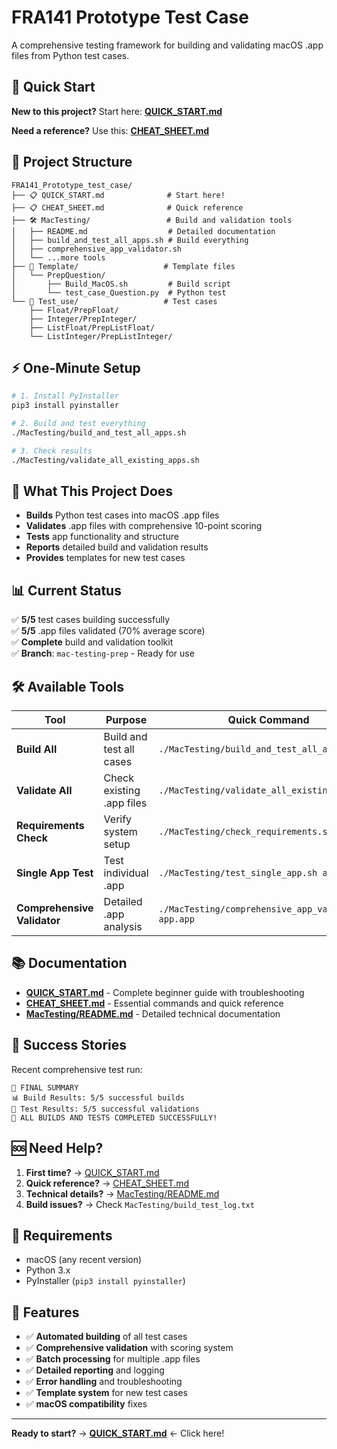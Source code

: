 # FRA141 Prototype Test Case

A comprehensive testing framework for building and validating macOS .app files from Python test cases.

## 🚀 Quick Start

**New to this project?** Start here: **[QUICK_START.md](QUICK_START.md)**

**Need a reference?** Use this: **[CHEAT_SHEET.md](CHEAT_SHEET.md)**

## 📁 Project Structure

```
FRA141_Prototype_test_case/
├── 📋 QUICK_START.md              # Start here!
├── 📋 CHEAT_SHEET.md              # Quick reference
├── 🛠️ MacTesting/                 # Build and validation tools
│   ├── README.md                  # Detailed documentation
│   ├── build_and_test_all_apps.sh # Build everything
│   ├── comprehensive_app_validator.sh
│   └── ...more tools
├── 📝 Template/                   # Template files
│   └── PrepQuestion/
│       ├── Build_MacOS.sh         # Build script
│       └── test_case_Question.py  # Python test
└── 🧪 Test_use/                   # Test cases
    ├── Float/PrepFloat/
    ├── Integer/PrepInteger/
    ├── ListFloat/PrepListFloat/
    └── ListInteger/PrepListInteger/
```

## ⚡ One-Minute Setup

```bash
# 1. Install PyInstaller
pip3 install pyinstaller

# 2. Build and test everything
./MacTesting/build_and_test_all_apps.sh

# 3. Check results
./MacTesting/validate_all_existing_apps.sh
```

## 🎯 What This Project Does

- **Builds** Python test cases into macOS .app files
- **Validates** .app files with comprehensive 10-point scoring
- **Tests** app functionality and structure
- **Reports** detailed build and validation results
- **Provides** templates for new test cases

## 📊 Current Status

✅ **5/5** test cases building successfully  
✅ **5/5** .app files validated (70% average score)  
✅ **Complete** build and validation toolkit  
✅ **Branch**: `mac-testing-prep` - Ready for use  

## 🛠️ Available Tools

| Tool | Purpose | Quick Command |
|------|---------|---------------|
| **Build All** | Build and test all cases | `./MacTesting/build_and_test_all_apps.sh` |
| **Validate All** | Check existing .app files | `./MacTesting/validate_all_existing_apps.sh` |
| **Requirements Check** | Verify system setup | `./MacTesting/check_requirements.sh` |
| **Single App Test** | Test individual .app | `./MacTesting/test_single_app.sh app.app` |
| **Comprehensive Validator** | Detailed .app analysis | `./MacTesting/comprehensive_app_validator.sh app.app` |

## 📚 Documentation

- **[QUICK_START.md](QUICK_START.md)** - Complete beginner guide with troubleshooting
- **[CHEAT_SHEET.md](CHEAT_SHEET.md)** - Essential commands and quick reference
- **[MacTesting/README.md](MacTesting/README.md)** - Detailed technical documentation

## 🎉 Success Stories

Recent comprehensive test run:
```
🏁 FINAL SUMMARY
📊 Build Results: 5/5 successful builds
🧪 Test Results: 5/5 successful validations
🎉 ALL BUILDS AND TESTS COMPLETED SUCCESSFULLY!
```

## 🆘 Need Help?

1. **First time?** → [QUICK_START.md](QUICK_START.md)
2. **Quick reference?** → [CHEAT_SHEET.md](CHEAT_SHEET.md)  
3. **Technical details?** → [MacTesting/README.md](MacTesting/README.md)
4. **Build issues?** → Check `MacTesting/build_test_log.txt`

## 🔧 Requirements

- macOS (any recent version)
- Python 3.x
- PyInstaller (`pip3 install pyinstaller`)

## 🌟 Features

- ✅ **Automated building** of all test cases
- ✅ **Comprehensive validation** with scoring system
- ✅ **Batch processing** for multiple .app files
- ✅ **Detailed reporting** and logging
- ✅ **Error handling** and troubleshooting
- ✅ **Template system** for new test cases
- ✅ **macOS compatibility** fixes

---

**Ready to start?** → **[QUICK_START.md](QUICK_START.md)** ← Click here!
